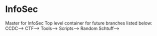 # InfoSec
Master for InfoSec
Top level container for future branches listed below:
CCDC-->
CTF-->
Tools-->
Scripts-->
Random Schtuff-->
